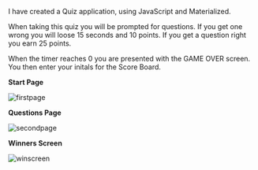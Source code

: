 I have created a Quiz application, using JavaScript and Materialized. 

When taking this quiz you will be prompted for questions. If you get one wrong you will loose 15 seconds and 10 points. If you get a question right you earn 25 points.

When the timer reaches 0 you are presented with the GAME OVER screen. You then enter your initals for the Score Board.


**Start Page**

![firstpage](https://user-images.githubusercontent.com/61640527/80329235-b02f5380-880f-11ea-99b2-4ba163eb780f.png)

**Questions Page**

![secondpage](https://user-images.githubusercontent.com/61640527/80329503-8f1b3280-8810-11ea-8af8-bf9e97b4dde7.png)

**Winners Screen**

![winscreen](https://user-images.githubusercontent.com/61640527/80329551-b83bc300-8810-11ea-87f9-7cd4b0ff30d1.png)


